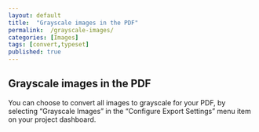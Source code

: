 ```yaml
---
layout: default
title:  "Grayscale images in the PDF"
permalink:  /grayscale-images/
categories: [Images]
tags: [convert,typeset]
published: true
---
```


<section data-type="chapter" class="hsecchapter" data-hederis-type="hsecchapter" id="grayscale-images" data-pi-attrs="id: grayscale-images; data-tags: convert,typeset;" role="doc-chapter" data-tags="convert,typeset" data-author-name=" " data-book-title=" " title="Grayscale images in the PDF"><h1 data-hederis-type="hblkchaptitle" class="hblkchaptitle" id="pA9w1yg8f">Grayscale images in the PDF</h1><p class="hblkp" data-hederis-type="hblkp" id="pXBpVws9X">You can choose to convert all images to grayscale for your PDF, by selecting &#8220;Grayscale Images&#8221; in the &#8220;Configure Export Settings&#8221; menu item on your project dashboard.</p></section>